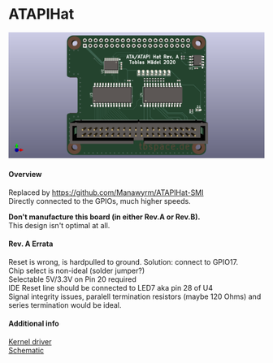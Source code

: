 ATAPIHat
=============================

![PCB](ATAPIHat.png)

#### Overview

Replaced by https://github.com/Manawyrm/ATAPIHat-SMI  
Directly connected to the GPIOs, much higher speeds.   

**Don't manufacture this board (in either Rev.A or Rev.B).**  
This design isn't optimal at all. 

#### Rev. A Errata
Reset is wrong, is hardpulled to ground. Solution: connect to GPIO17.   
Chip select is non-ideal (solder jumper?)  
Selectable 5V/3.3V on Pin 20 required  
IDE Reset line should be connected to LED7 aka pin 28 of U4  
Signal integrity issues, paralell termination resistors (maybe 120 Ohms) and series termination would be ideal.  

#### Additional info

[Kernel driver](https://github.com/Manawyrm/pata-gpio)  
[Schematic](https://github.com/Manawyrm/ATAPIHat/blob/master/ATAPIHat.pdf)  
